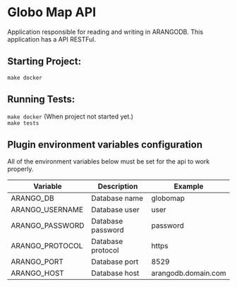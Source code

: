# Globo Map API
Application responsible for reading and writing in ARANGODB. This application has a API RESTFul.


## Starting Project:
` make docker `

## Running Tests:
` make docker ` (When project not started yet.)<br>
` make tests `

## Plugin environment variables configuration
All of the environment variables below must be set for the api to work properly.

| Variable                    |  Description            | Example                    |
|-----------------------------|-------------------------|----------------------------|
| ARANGO_DB                   | Database name           | globomap                   |
| ARANGO_USERNAME             | Database user           | user                       |
| ARANGO_PASSWORD             | Database password       | password                   |
| ARANGO_PROTOCOL             | Database protocol       | https                      |
| ARANGO_PORT                 | Database port           | 8529                       |
| ARANGO_HOST                 | Database host           | arangodb.domain.com        |

